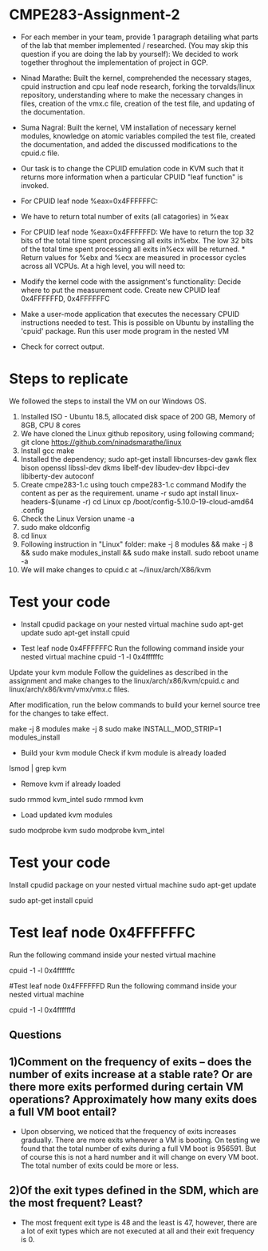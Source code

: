 # CMPE283-Assignment-2
- For each member in your team, provide 1 paragraph detailing what parts of the lab that member implemented / researched. (You may skip this question if you are doing the lab by yourself):
We decided to work together throghout the implementation of project in GCP.

- Ninad Marathe: Built the kernel, comprehended the necessary stages, cpuid instruction and cpu leaf node research, forking the torvalds/linux repository, understanding where to make the necessary changes in files, creation of the vmx.c file, creation of the test file, and updating of the documentation.

- Suma Nagral: Built the kernel, VM installation of necessary kernel modules, knowledge on atomic variables compiled the test file, created the documentation, and added the discussed modifications to the cpuid.c file.

- Our task is to change the CPUID emulation code in KVM such that it returns more information when a particular CPUID "leaf function" is invoked.
- For CPUID leaf node %eax=0x4FFFFFFC:
- We have to return total number of exits (all catagories) in %eax
- For CPUID leaf node %eax=0x4FFFFFFD:
We have to return the top 32 bits of the total time spent processing all exits in%ebx.
The low 32 bits of the total time spent processing all exits in%ecx will be returned. * Return values for %ebx and %ecx are measured in processor cycles across all VCPUs. At a high level, you will need to:
- Modify the kernel code with the assignment's functionality:
Decide where to put the measurement code.
Create new CPUID leaf 0x4FFFFFFD, 0x4FFFFFFC
- Make a user-mode application that executes the necessary CPUID instructions needed to test.
This is possible on Ubuntu by installing the 'cpuid' package.
Run this user mode program in the nested VM
- Check for correct output.

# Steps to replicate
We followed the steps to install the VM on our Windows OS. 
1) Installed ISO - Ubuntu 18.5, allocated disk space of 200 GB, Memory of 8GB,  CPU 8 cores  
2) We have cloned the Linux github repository, using following command; git clone https://github.com/ninadsmarathe/linux
3) Install gcc make
4) Installed the dependency; sudo apt-get install libncurses-dev gawk flex bison openssl libssl-dev dkms libelf-dev libudev-dev libpci-dev libiberty-dev autoconf 
5) Create cmpe283-1.c 
using touch cmpe283-1.c command 
Modify the content as per as the requirement.
uname -r
sudo apt install linux-headers-$(uname -r)
cd Linux
cp /boot/config-5.10.0-19-cloud-amd64 .config
6) Check the Linux Version uname -a
7) sudo make oldconfig
8) cd linux
9) Following instruction in "Linux" folder: make -j 8 modules && make -j 8 && sudo make modules_install && sudo make install. sudo reboot
uname -a
9) We will make changes to cpuid.c at ~/linux/arch/X86/kvm

# Test your code
- Install cpudid package on your nested virtual machine
sudo apt-get update
sudo apt-get install cpuid

- Test leaf node 0x4FFFFFFC
Run the following command inside your nested virtual machine
cpuid -1 -l 0x4ffffffc

Update your kvm module
Follow the guidelines as described in the assignment and make changes to the linux/arch/x86/kvm/cpuid.c and linux/arch/x86/kvm/vmx/vmx.c files.

After modification, run the below commands to build your kernel source tree for the changes to take effect.

make -j 8 modules
make -j 8
sudo make INSTALL_MOD_STRIP=1 modules_install

- Build your kvm module
Check if kvm module is already loaded

lsmod | grep kvm

- Remove kvm if already loaded

sudo rmmod kvm_intel sudo rmmod kvm

- Load updated kvm modules

sudo modprobe kvm sudo modprobe kvm_intel

# Test your code
Install cpudid package on your nested virtual machine
sudo apt-get update

sudo apt-get install cpuid

# Test leaf node 0x4FFFFFFC
Run the following command inside your nested virtual machine

cpuid -1 -l 0x4ffffffc

#Test leaf node 0x4FFFFFFD
Run the following command inside your nested virtual machine

cpuid -1 -l 0x4ffffffd


## Questions

## 1)Comment on the frequency of exits – does the number of exits increase at a stable rate? Or are there more exits performed during certain VM operations? Approximately how many exits does a full VM boot entail?
- Upon observing, we noticed that the frequency of exits increases gradually. There are more exits whenever a VM is booting. On testing we found that the total number of exits during a full VM boot is 956591. But of course this is not a hard number and it will change on every VM boot. The total number of exits could be more or less.
## 2)Of the exit types defined in the SDM, which are the most frequent? Least?
- The most frequent exit type is 48 and the least is 47, however, there are a lot of exit types which are not executed at all and their exit frequency is 0.
